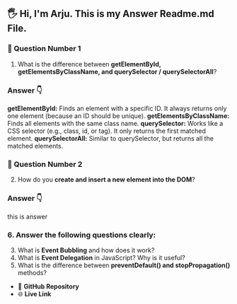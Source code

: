 ## 🖐 Hi, I'm Arju. This is my Answer Readme.md File.

### 🚩 Question Number 1
1. What is the difference between **getElementById, getElementsByClassName, and querySelector / querySelectorAll**?

### Answer 👇

**getElementById:** Finds an element with a specific ID. It always returns only one element (because an ID should be unique).
**getElementsByClassName:** Finds all elements with the same class name.
**querySelector:** Works like a CSS selector (e.g., class, id, or tag). It only returns the first matched element.
**querySelectorAll:** Similar to querySelector, but returns all the matched elements.


### 🚩 Question Number 2
2. How do you **create and insert a new element into the DOM**?

### Answer 👇
this is answer


### 6. Answer the following questions clearly:



3. What is **Event Bubbling** and how does it work?
4. What is **Event Delegation** in JavaScript? Why is it useful?
5. What is the difference between **preventDefault() and stopPropagation()** methods?

- 📂 **GitHub Repository**
- 🌐 **Live Link**

